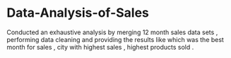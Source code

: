 # Data-Analysis-of-Sales
Conducted an exhaustive analysis by merging 12 month sales data sets  , performing data cleaning and providing the results like which was the best month for sales , city with highest sales , highest products sold .
